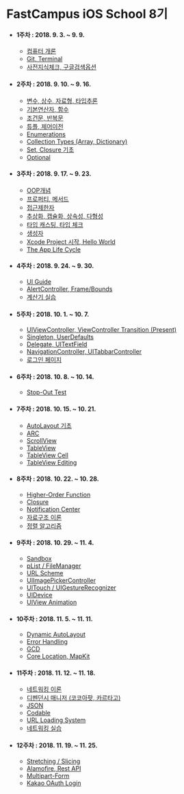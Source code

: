 # FastCampus iOS School 8기

* #### 1주차 : 2018. 9. 3. ~ 9. 9.
  * [컴퓨터 개론](https://github.com/JinSun88/FastCampus_iOS_School8/tree/master/20180904)
  * [Git, Terminal](https://github.com/JinSun88/FastCampus_iOS_School8/tree/master/20180906)
  * [사전지식체크, 구글검색옵션](https://github.com/JinSun88/FastCampus_iOS_School8/tree/master/20180907)

* #### 2주차 : 2018. 9. 10. ~ 9. 16.
  * [변수, 상수, 자료형, 타입추론]()
  * [기본연산자, 함수]()
  * [조건문, 반복문]()
  * [튜플, 제어이전]()
  * [Enumerations]()
  * [Collection Types (Array, Dictionary)]()
  * [Set, Closure 기초]()
  * [Optional]()

* #### 3주차 : 2018. 9. 17. ~ 9. 23.
  * [OOP개념]()
  * [프로퍼티, 메서드]()
  * [접근제한자]()
  * [추상화, 캡슐화, 상속성, 다형성]()
  * [타입 캐스팅, 타입 체크]()
  * [생성자]()
  * [Xcode Project 시작, Hello World]()
  * [The App Life Cycle]()


* #### 4주차 : 2018. 9. 24. ~ 9. 30.
  * [UI Guide]()
  * [AlertController, Frame/Bounds]()
  * [계산기 실습]()

* #### 5주차 : 2018. 10. 1. ~ 10. 7.
  * [UIViewController, ViewController Transition (Present)]()
  * [Singleton, UserDefaults]()
  * [Delegate, UITextField]()
  * [NavigationController, UITabbarController]()
  * [로그인 페이지]()

* #### 6주차 : 2018. 10. 8. ~ 10. 14.
  * [Stop-Out Test]()

* #### 7주차 : 2018. 10. 15. ~ 10. 21.
  * [AutoLayout 기초]()
  * [ARC]()
  * [ScrollView]()
  * [TableView]()
  * [TableView Cell]()
  * [TableView Editing]()

* #### 8주차 : 2018. 10. 22. ~ 10. 28.
  * [Higher-Order Function]()
  * [Closure]()
  * [Notification Center]()
  * [자료구조 이론]()
  * [정렬 알고리즘]()

* #### 9주차 : 2018. 10. 29. ~ 11. 4.
  * [Sandbox]()
  * [pList / FileManager]()
  * [URL Scheme]()
  * [UIImagePickerController]()
  * [UITouch / UIGestureRecognizer]()
  * [UIDevice]()
  * [UIView Animation]()

* #### 10주차 : 2018. 11. 5. ~ 11. 11.
  * [Dynamic AutoLayout]()
  * [Error Handling]()
  * [GCD]()
  * [Core Location, MapKit]()

* #### 11주차 : 2018. 11. 12. ~ 11. 18.
  * [네트워킹 이론]()
  * [디펜던시 매니저 (코코아팟, 카르타고)]()
  * [JSON]()
  * [Codable]()
  * [URL Loading System]()
  * [네트워킹 실습]()

* #### 12주차 : 2018. 11. 19. ~ 11. 25.
  * [Stretching / Slicing]()
  * [Alamofire, Rest API]()
  * [Multipart-Form]()
  * [Kakao OAuth Login]()


